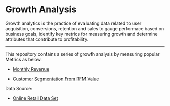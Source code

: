 # Growth Analysis

Growth analytics is the practice of evaluating data related to user acquisition, conversions, retention and sales to gauge performace based on business goals, identify key metrics for measuring growth and determine attributes that contribute to profitability.

--- 
This repository contains a series of growth analysis by measuring popular Metrics as below.

- [Monthly Revenue](https://nbviewer.jupyter.org/github/dylan-kuo/Growth_Analysis/blob/master/Monthly_Revenue.ipynb)

- [Customer Segmentation From RFM Value](https://nbviewer.jupyter.org/github/dylan-kuo/Growth_Analysis/blob/master/Customer_Segmentation_From_RFM_Value.ipynb)


Data Source:
- [Online Retail Data Set](https://archive.ics.uci.edu/ml/datasets/online+retail)
